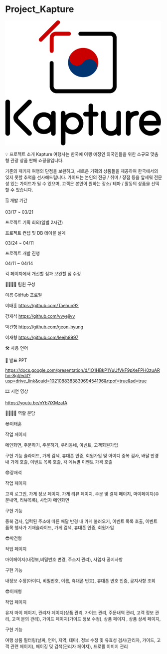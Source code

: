 # Project_Kapture
![Kapture_Logo](https://github.com/Taehun92/Project_Kapture/blob/main/kapture_Logo(1)_500x400.png)


💡 프로젝트 소개
Kapture 여행사는 한국에 여행 예정인 외국인들을 위한 소규모 맞춤형 관광 상품 판매 쇼핑몰입니다.

기존의 패키지 여행의 단점을 보완하고, 새로운 기획의 상품들을 제공하여 한국에서의 잊지 못할 추억을 선사해드립니다.
가이드는 본인의 전공 / 취미 / 장점 등을 앞세워 전문성 있는 가이드가 될 수 있으며, 고객은 본인이 원하는 장소/ 테마 / 활동의 상품을 선택 할 수 있습니다.


🗓 개발 기간


03/17 ~ 03/21

프로젝트 기획 회의(일별 2시간)

프로젝트 컨셉 및 DB 테이블 설계


03/24 ~ 04/11

프로젝트 개발 진행


04/11 ~ 04/14

각 페이지에서 개선할 점과 보완할 점 수정



👨‍👩‍👦‍👦 팀원 구성

이름	GitHub 프로필

이태훈	https://github.com/Taehun92

강재석	https://github.com/vvyejivv

박건형	https://github.com/geon-hyung

이재형	https://github.com/leejh8997



🛠️ 사용 언어


📕 발표 PPT

<https://docs.google.com/presentation/d/1O1HBkP1YuUfVkF9pXeFPH0zuARhn-8gI/edit?usp=drive_link&ouid=102108838383969454196&rtpof=true&sd=true>

🎞 시연 영상

<https://youtu.be/nYb7iXMzafA>


👨‍👩‍👦‍👦 역할 분담

😎이태훈

작업 페이지

메인화면, 주문하기, 주문하기, 우리동네, 이벤트, 고객회원가입

구현 기능
슬라이드, 가게 검색, 휴대폰 인증, 회원가입 및 아이디 중복 검사, 배달 반경 내 가게 호출, 이벤트 목록 호출, 각 메뉴별 이벤트 가격 호출


😎강재석

작업 페이지

고객 로그인, 가게 정보 페이지, 가게 리뷰 페이지, 주문 및 결제 페이지, 마이페이지(주문내역, 리뷰목록), 사업자 메인화면

구현 기능

중복 검사, 입력된 주소에 따른 배달 반경 내 가게 불러오기, 이벤트 목록 호출, 이벤트 품목 행사가 기재슬라이드, 가게 검색, 휴대폰 인증, 회원가입


😎박건형

작업 페이지

마이페이지(내정보,비밀번호 변경, 주소지 관리), 사업자 공지사항

구현 기능

내정보 수정(아이디, 비밀번호, 이름, 휴대폰 번호), 휴대폰 번호 인증, 공지사항 조회


😎이재형

작업 페이지

유저 마이 페이지, 관리자 페이지(상품 관리, 가이드 관리, 주문내역 관리, 고객 정보 관리, 고객 문의 관리),
가이드 페이지(가이드 정보 수정), 상품 페이지 , 상품 상세 페이지, 

구현 기능

여행 상품 필터링(날짜, 언어, 지역, 테마), 정보 수정 및 유효성 검사(관리자, 가이드, 고객 관련 페이지), 페이징 및 검색(관리자 페이지), 프로필 이미지 관리

